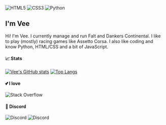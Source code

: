 <img alt="HTML5" src="https://img.shields.io/badge/html5%20-%23E34F26.svg?&style=for-the-badge&logo=html5&logoColor=white"/> <img alt="CSS3" src="https://img.shields.io/badge/css3%20-%231572B6.svg?&style=for-the-badge&logo=css3&logoColor=white"/> <img alt="Python" src="https://img.shields.io/badge/python%20-%2314354C.svg?&style=for-the-badge&logo=python&logoColor=white"/>

## I'm Vee

Hi! I'm Vee. I currently manage and run Falt and Dankers Continental. I like to play (mostly) racing games like Assetto Corsa. I also like coding and know Python, HTML/CSS and a bit of JavaScript.

#### 📈 Stats  

[![Vee's GitHub stats](https://github-readme-stats.vercel.app/api?username=vee-git&count_private=true&theme=dark&bg_color=20,ff00c4,933fde,5e2ee8,0019db)](https://github.com/anuraghazra/github-readme-stats)
[![Top Langs](https://github-readme-stats.vercel.app/api/top-langs/?username=vee-git&layout=compact&theme=dark&bg_color=20,ff00c4,933fde,5e2ee8,0019db)](https://github.com/anuraghazra/github-readme-stats)


#### 💕 I love 
<img alt="Stack Overflow" src="https://img.shields.io/badge/-Stack%20overflow-FE7A16?style=for-the-badge&logo=stack-overflow&logoColor=white"/> 

#### 💬 Discord
<img alt="Discord" src="https://img.shields.io/badge/invite.falt.ml%20-%237289DA.svg?&style=for-the-badge&logo=discord&logoColor=white"/> <img alt="Discord" src="https://img.shields.io/badge/discord.gg/dankers%20-%237289DA.svg?&style=for-the-badge&logo=discord&logoColor=white"/> <br>
